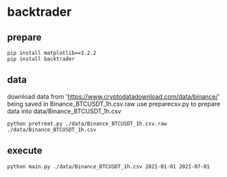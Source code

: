 # backtrader

## prepare
```shell
pip install matplotlib==3.2.2
pip install backtrader
```

## data
download data from 'https://www.cryptodatadownload.com/data/binance/' being saved in Binance_BTCUSDT_1h.csv.raw
use preparecsv.py to prepare data into data/Binance_BTCUSDT_1h.csv
```shell
python pretreat.py ./data/Binance_BTCUSDT_1h.csv.raw ./data/Binance_BTCUSDT_1h.csv 
```

## execute
```shell
python main.py ./data/Binance_BTCUSDT_1h.csv 2021-01-01 2021-07-01
```
